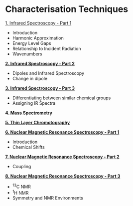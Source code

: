 # Characterisation Techniques

[1. Infrared Spectroscopy - Part 1](./1_ir_part_1.md)
- Introduction
- Harmonic Approximation
- Energy Level Gaps
- Relationship to Incident Radiation
- Wavenumbers

**[2. Infrared Spectroscopy - Part 2](./2_ir_part_2.md)**
- Dipoles and Infrared Spectroscopy
- Change in dipole

**[3. Infrared Spectroscopy - Part 3](./3_ir_part_3.md)**
- Differentiating between similar chemical groups
- Assigning IR Spectra

**[4. Mass Spectrometry](./4_mass_spec.md)**

**[5. Thin Layer Chromotography](./5_tlc.md)**

**[6. Nuclear Magnetic Resonance Spectroscopy - Part 1](./6_nmr_part_1.md)**
- Introduction
- Chemical Shifts

**[7. Nuclear Magnetic Resonance Spectroscopy - Part 2](./7_nme_part_2.md)**
- Coupling

**[8. Nuclear Magnetic Resonance Spectroscopy - Part 3](./8_nmr_part_3.md)**
- <sup>13</sup>C NMR
- <sup>1</sup>H NMR
- Symmetry and NMR Environments


